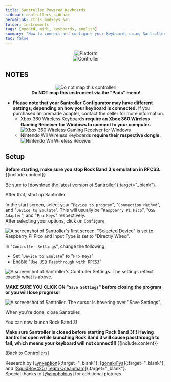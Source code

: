 ```yaml
---
title: Santroller Powered Keyboards
sidebar: controllers_sidebar
permalink: ctrls_modkeys_san
folder: instruments
tags: [modded, midi, keyboards, english]
summary: "How to connect and configure your keyboards using Santroller on RPCS3."
toc: false
---
```


<div align="center"> <img src="https://rb3pc.milohax.org/images/instruments/plat/santroller.png" alt="Platform" title="Platform"></div>

<div align="center"> <img src="https://rb3pc.milohax.org/images/instruments/cont/sancontroller.png" alt="Controller" title="Controller"></div>

## NOTES
<div align="center"> <img src="https://rb3pc.milohax.org/images/instruments/maps/rpcs3nomap.png" alt="Do not map this controller!" title="Do not map!"></div>
<div align="center"> <b>Do NOT map this instrument via the "Pads" menu!</b></div>

* **Please note that your Santroller Configurator may have different settings, depending on how your keyboard is connected.** If you purchased an premade adapter, contact the seller for more information.
	* Xbox 360 Wireless Keyboards **require an Xbox 360 Wireless Gaming Receiver for Windows to connect to your computer.**  
	![Xbox 360 Wireless Gaming Receiver for Windows](https://rb3pc.milohax.org/images/btns/ctrls/360/receiver.png "Xbox 360 Wireless Gaming Receiver for Windows")
	* Nintendo Wii Wireless Keyboards **require their respective dongle**.  
	![Nintendo Wii Wireless Receiver](https://rb3pc.milohax.org/images/btns/ctrls/wii/reckeys.png "Nintendo Wii Wireless Keyboard Receiver")  

## Setup

<div markdown="span" class="alert alert-info" role="alert"><i class="fa fa-info-circle"></i> <b>Before starting, make sure you stop Rock Band 3's emulation in RPCS3.</b> {{include.content}}</div>

Be sure to [[download the latest version of Santroller]](https://github.com/santroller/santroller/releases/latest){:target="_blank"}.

After that, start up Santroller.

In the start screen, select your "`Device to program`", "`Connection Method`", and "`Device to Emulate`". This will usually be "`Raspberry Pi Pico`", "`USB Adapter`", and "`Pro Keys`"  respectively.  
After selecting your options, click on `Configure`.

![A screenshot of Santroller's first screen. "Selected Device" is set to Raspberry Pi Pico and Input Type is set to "Directly Wired".](https://rb3pc.milohax.org/images/instruments/xtra/san/initkeys.png "Santroller: Initialize")

In "`Controller Settings`", change the following:
* Set "`Device to Emulate`" to "`Pro Keys`"
* Enable "`Use USB Passthrough with RPCS3`"

![A screenshot of Santroller's Controller Settings. The settings reflect exactly what is above.](https://rb3pc.milohax.org/images/instruments/xtra/san/consetkeys.png "Santroller: Controller Settings")

**MAKE SURE YOU CLICK ON "`Save Settings`" before closing the program or you will lose progress!**

![A screenshot of Santroller. The cursor is hovering over "Save Settings".](https://rb3pc.milohax.org/images/instruments/xtra/san/savesan.png "Santroller")

When you're done, close Santroller.

You can now launch Rock Band 3!

<div markdown="span" class="alert alert-danger" role="alert"><i class="fa fa-exclamation-circle"></i> <b>Make sure Santroller is closed before starting Rock Band 3!!! Having Santroller open while launching Rock Band 3 will cause passthrough to fail, which means your keyboard will not connect!!! </b> {{include.content}}</div>

[[Back to Controllers]](https://rb3pc.milohax.org/ctrls#instrument-list)

Research by [[Lynxeption]](https://www.youtube.com/@Lynxeption){:target="_blank"}, [[gonakil1ya]](https://gonakillya.neocities.org){:target="_blank"}, and [[SquidBoy425 (Team Oceanman)]](https://www.youtube.com/@teamOceanman343/videos){:target="_blank"}.  
Special thanks to [[@amphobius]](https://twitter.com/amphobius) for additional pictures.
